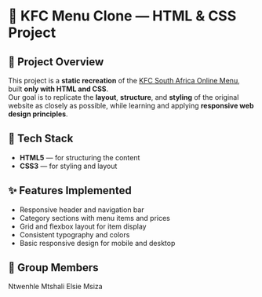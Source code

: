 # 🍗 KFC Menu Clone — HTML & CSS Project

## 📌 Project Overview
This project is a **static recreation** of the [KFC South Africa Online Menu](https://order.kfc.co.za/menu), built **only with HTML and CSS**.  
Our goal is to replicate the **layout**, **structure**, and **styling** of the original website as closely as possible, while learning and applying **responsive web design principles**.

## 🧰 Tech Stack
- **HTML5** — for structuring the content  
- **CSS3** — for styling and layout  


## ✨ Features Implemented
- Responsive header and navigation bar  
- Category sections with menu items and prices  
- Grid and flexbox layout for item display  
- Consistent typography and colors  
- Basic responsive design for mobile and desktop

## 👥 Group Members

Ntwenhle Mtshali
Elsie Msiza